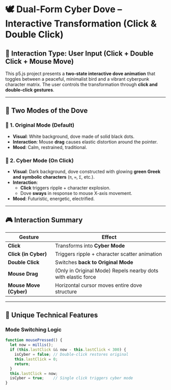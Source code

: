 # 🕊️ Dual-Form Cyber Dove – Interactive Transformation (Click & Double Click)

## 🧪 Interaction Type: User Input (Click + Double Click + Mouse Move)

This p5.js project presents a **two-state interactive dove animation** that toggles between a peaceful, minimalist bird and a vibrant cyberpunk character matrix. The user controls the transformation through **click and double-click gestures**.

---

## 🔄 Two Modes of the Dove

### 🔹 1. Original Mode (Default)
- **Visual**: White background, dove made of solid black dots.
- **Interaction**: Mouse **drag** causes elastic distortion around the pointer.
- **Mood**: Calm, restrained, traditional.

### 🔹 2. Cyber Mode (On Click)
- **Visual**: Dark background, dove constructed with glowing **green Greek and symbolic characters** (`π`, `∞`, `Σ`, etc.).
- **Interaction**:
  - **Click** triggers ripple + character explosion.
  - Dove **sways** in response to mouse X-axis movement.
- **Mood**: Futuristic, energetic, electrified.

---

## 🎮 Interaction Summary

| Gesture               | Effect                                                        |
|------------------------|---------------------------------------------------------------|
| **Click**              | Transforms into **Cyber Mode**                                |
| **Click (in Cyber)**   | Triggers ripple + character scatter animation                 |
| **Double Click**       | Switches **back to Original Mode**                            |
| **Mouse Drag**         | (Only in Original Mode) Repels nearby dots with elastic force |
| **Mouse Move (Cyber)** | Horizontal cursor moves entire dove structure                |

---

## 🧠 Unique Technical Features

### Mode Switching Logic

```js
function mousePressed() {
  let now = millis();
  if (this.lastClick && now - this.lastClick < 300) {
    isCyber = false; // Double-click restores original
    this.lastClick = 0;
    return;
  }
  this.lastClick = now;
  isCyber = true;    // Single click triggers cyber mode
}
